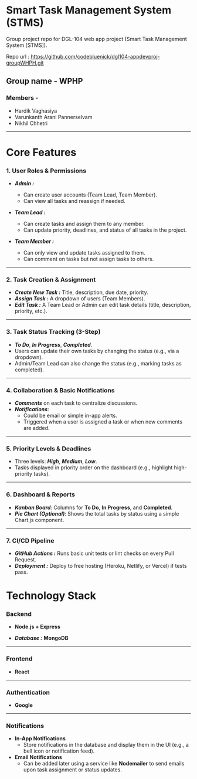 # Smart Task Management System (STMS)
Group project repo for DGL-104 web app project (Smart Task Management System [STMS]).

Repo url : https://github.com/codebluenick/dgl104-appdevproj-groupWHPH.git

## Group name - WPHP
### Members - 
- Hardik Vaghasiya
- Varunkanth Arani Pannerselvam
- Nikhil Chhetri

---

# Core Features
### 1. User Roles & Permissions

- __*Admin :*__
  - Can create user accounts (Team Lead, Team Member).
  - Can view all tasks and reassign if needed.

- __*Team Lead :*__
  - Can create tasks and assign them to any member.
  - Can update priority, deadlines, and status of all tasks in the project.

- __*Team Member :*__
  - Can only view and update tasks assigned to them.
  - Can comment on tasks but not assign tasks to others.

---

### 2. Task Creation & Assignment
- __*Create New Task :*__ Title, description, due date, priority.
- __*Assign Task :*__ A dropdown of users (Team Members).
- __*Edit Task :*__ A Team Lead or Admin can edit task details (title, description, priority, etc.).

---

### 3. Task Status Tracking (3-Step)
- __*To Do*__, __*In Progress*__, __*Completed*__.
- Users can update their own tasks by changing the status (e.g., via a dropdown).
- Admin/Team Lead can also change the status (e.g., marking tasks as completed).

---

### 4. Collaboration & Basic Notifications
- __*Comments*__ on each task to centralize discussions.
- __*Notifications*__: 
  - Could be email or simple in-app alerts.
  - Triggered when a user is assigned a task or when new comments are added.

---

### 5. Priority Levels & Deadlines
- Three levels: __*High*__, __*Medium*__, __*Low*__.
- Tasks displayed in priority order on the dashboard (e.g., highlight high-priority tasks).

---

### 6. Dashboard & Reports
- __*Kanban Board*__: Columns for **To Do**, **In Progress**, and **Completed**.
- __*Pie Chart (Optional)*__: Shows the total tasks by status using a simple Chart.js component.

---

### 7. CI/CD Pipeline 
- __*GitHub Actions :*__ Runs basic unit tests or lint checks on every Pull Request.
- __*Deployment :*__ Deploy to free hosting (Heroku, Netlify, or Vercel) if tests pass.

# Technology Stack
### Backend
- **Node.js + Express**  
  
- __*Database :*__  **MongoDB**   

---

### Frontend
- **React** 
  
---

### Authentication
- **Google**

---

### Notifications
- **In-App Notifications**  
  - Store notifications in the database and display them in the UI (e.g., a bell icon or notification feed).
- **Email Notifications**  
  - Can be added later using a service like **Nodemailer** to send emails upon task assignment or status updates.


